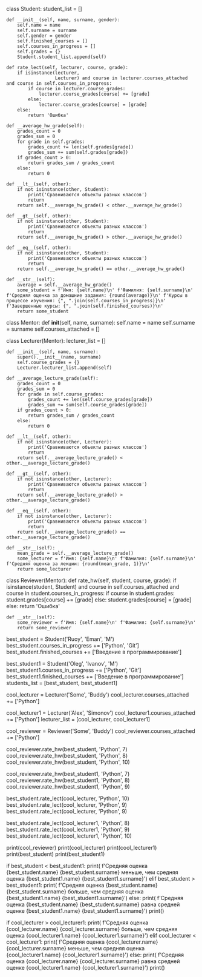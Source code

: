 class Student:
    student_list = []

    def __init__(self, name, surname, gender):
        self.name = name
        self.surname = surname
        self.gender = gender
        self.finished_courses = []
        self.courses_in_progress = []
        self.grades = {}
        Student.student_list.append(self)

    def rate_lect(self, lecturer, course, grade):
        if isinstance(lecturer,
                      Lecturer) and course in lecturer.courses_attached and course in self.courses_in_progress:
            if course in lecturer.course_grades:
                lecturer.course_grades[course] += [grade]
            else:
                lecturer.course_grades[course] = [grade]
        else:
            return 'Ошибка'

    def __average_hw_grade(self):
        grades_count = 0
        grades_sum = 0
        for grade in self.grades:
            grades_count += len(self.grades[grade])
            grades_sum += sum(self.grades[grade])
        if grades_count > 0:
            return grades_sum / grades_count
        else:
            return 0

    def __lt__(self, other):
        if not isinstance(other, Student):
            print('Сравниваются объекты разных классов')
            return
        return self.__average_hw_grade() < other.__average_hw_grade()

    def __gt__(self, other):
        if not isinstance(other, Student):
            print('Сравниваются объекты разных классов')
            return
        return self.__average_hw_grade() > other.__average_hw_grade()

    def __eq__(self, other):
        if not isinstance(other, Student):
            print('Сравниваются объекты разных классов')
            return
        return self.__average_hw_grade() == other.__average_hw_grade()

    def __str__(self):
        average = self.__average_hw_grade()
        some_student = f'Имя: {self.name}\n' f'Фамилия: {self.surname}\n' f'Средняя оценка за домашние задания: {round(average)}\n' f'Курсы в процессе изучения: {", ".join(self.courses_in_progress)}\n' f'Завершенные курсы: {", ".join(self.finished_courses)}\n'
        return some_student


class Mentor:
    def __init__(self, name, surname):
        self.name = name
        self.surname = surname
        self.courses_attached = []


class Lecturer(Mentor):
    lecturer_list = []

    def __init__(self, name, surname):
        super().__init__(name, surname)
        self.course_grades = {}
        Lecturer.lecturer_list.append(self)

    def __average_lecture_grade(self):
        grades_count = 0
        grades_sum = 0
        for grade in self.course_grades:
            grades_count += len(self.course_grades[grade])
            grades_sum += sum(self.course_grades[grade])
        if grades_count > 0:
            return grades_sum / grades_count
        else:
            return 0

    def __lt__(self, other):
        if not isinstance(other, Lecturer):
            print('Сравниваются объекты разных классов')
            return
        return self.__average_lecture_grade() < other.__average_lecture_grade()

    def __gt__(self, other):
        if not isinstance(other, Lecturer):
            print('Сравниваются объекты разных классов')
            return
        return self.__average_lecture_grade() > other.__average_lecture_grade()

    def __eq__(self, other):
        if not isinstance(other, Lecturer):
            print('Сравниваются объекты разных классов')
            return
        return self.__average_lecture_grade() == other.__average_lecture_grade()

    def __str__(self):
        mean_grade = self.__average_lecture_grade()
        some_lecturer = f'Имя: {self.name}\n' f'Фамилия: {self.surname}\n' f'Средняя оценка за лекции: {round(mean_grade, 1)}\n'
        return some_lecturer


class Reviewer(Mentor):
    def rate_hw(self, student, course, grade):
        if isinstance(student, Student) and course in self.courses_attached and course in student.courses_in_progress:
            if course in student.grades:
                student.grades[course] += [grade]
            else:
                student.grades[course] = [grade]
        else:
            return 'Ошибка'

    def __str__(self):
        some_reviewer = f'Имя: {self.name}\n' f'Фамилия: {self.surname}\n'
        return some_reviewer


best_student = Student('Ruoy', 'Eman', 'M')
best_student.courses_in_progress += ['Python', 'Git']
best_student.finished_courses += ['Введение в программирование']

best_student1 = Student('Oleg', 'Ivanov', 'M')
best_student1.courses_in_progress += ['Python', 'Git']
best_student1.finished_courses += ['Введение в программирование']
students_list = [best_student, best_student1]

cool_lecturer = Lecturer('Some', 'Buddy')
cool_lecturer.courses_attached += ['Python']

cool_lecturer1 = Lecturer('Alex', 'Simonov')
cool_lecturer1.courses_attached += ['Python']
lecturer_list = [cool_lecturer, cool_lecturer1]

cool_reviewer = Reviewer('Some', 'Buddy')
cool_reviewer.courses_attached += ['Python']

cool_reviewer.rate_hw(best_student, 'Python', 7)
cool_reviewer.rate_hw(best_student, 'Python', 8)
cool_reviewer.rate_hw(best_student, 'Python', 10)

cool_reviewer.rate_hw(best_student1, 'Python', 7)
cool_reviewer.rate_hw(best_student1, 'Python', 8)
cool_reviewer.rate_hw(best_student1, 'Python', 9)

best_student.rate_lect(cool_lecturer, 'Python', 10)
best_student.rate_lect(cool_lecturer, 'Python', 9)
best_student.rate_lect(cool_lecturer, 'Python', 9)

best_student.rate_lect(cool_lecturer1, 'Python', 8)
best_student.rate_lect(cool_lecturer1, 'Python', 9)
best_student.rate_lect(cool_lecturer1, 'Python', 10)

print(cool_reviewer)
print(cool_lecturer)
print(cool_lecturer1)
print(best_student)
print(best_student1)

if best_student < best_student1:
    print(
        f'Средняя оценка {best_student.name} {best_student.surname} меньше, чем средняя оценка {best_student1.name} {best_student1.surname}')
elif best_student > best_student1:
    print(
        f'Средняя оценка {best_student.name} {best_student.surname} больше, чем средняя оценка {best_student1.name} {best_student1.surname}')
else:
    print(
        f'Средняя оценка {best_student.name} {best_student.surname}  равна средней оценке {best_student1.name} {best_student1.surname}')
print()

if cool_lecturer > cool_lecturer1:
    print(
        f'Средняя оценка {cool_lecturer.name} {cool_lecturer.surname} больше, чем средняя оценка {cool_lecturer1.name} {cool_lecturer1.surname}')
elif cool_lecturer < cool_lecturer1:
    print(
        f'Средняя оценка {cool_lecturer.name} {cool_lecturer.surname} меньше, чем средняя оценка {cool_lecturer1.name} {cool_lecturer1.surname}')
else:
    print(
        f'Средняя оценка {cool_lecturer.name} {cool_lecturer.surname}  равна средней оценке {cool_lecturer1.name} {cool_lecturer1.surname}')
print()